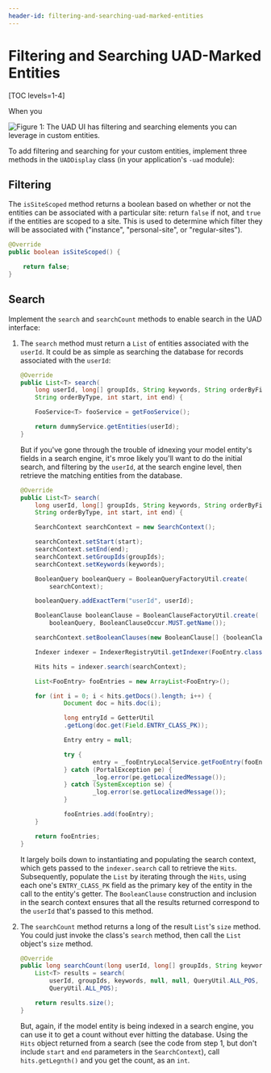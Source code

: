 ```yaml
---
header-id: filtering-and-searching-uad-marked-entities
---
```


# Filtering and Searching UAD-Marked Entities

[TOC levels=1-4]

When you 

![Figure 1: The UAD UI has filtering and searching elements you can leverage in
custom entities.](../../images/uad-filter-search.png)

To add filtering and searching for your custom entities, implement three
methods in the `UADDisplay` class (in your application's `-uad` module):

## Filtering

The `isSiteScoped` method returns a boolean based on whether or not the
entities can be associated with a particular site: return `false` if not, and
`true` if the entities are scoped to a site. This is used to determine which
filter they will be associated with ("instance", "personal-site", or
"regular-sites").

```java
@Override
public boolean isSiteScoped() {

    return false;
}
```

## Search

Implement the `search` and `searchCount` methods to enable search in the UAD
interface:

1.  The `search` method must return a `List` of entities associated with the
    `userId`. It could be as simple as searching the database for records
    associated with the `userId`:

    ```java
    @Override
    public List<T> search(
        long userId, long[] groupIds, String keywords, String orderByField,
        String orderByType, int start, int end) {

        FooService<T> fooService = getFooService();

        return dummyService.getEntities(userId);
    }
    ```

    But if you've gone through the trouble of idnexing your model entity's
    fields in a search engine, it's mroe likely you'll want to do the initial
    search, and filtering by the `userId`, at the search engine level, then
    retrieve the matching entities from the database.

    ```java
    @Override
    public List<T> search(
        long userId, long[] groupIds, String keywords, String orderByField,
        String orderByType, int start, int end) {

        SearchContext searchContext = new SearchContext();

        searchContext.setStart(start);
        searchContext.setEnd(end);
        searchContext.setGroupIds(groupIds);
        searchContext.setKeywords(keywords);

        BooleanQuery booleanQuery = BooleanQueryFactoryUtil.create(
            searchContext);

        booleanQuery.addExactTerm("userId", userId);

        BooleanClause booleanClause = BooleanClauseFactoryUtil.create(
            booleanQuery, BooleanClauseOccur.MUST.getName());

        searchContext.setBooleanClauses(new BooleanClause[] {booleanClause});

        Indexer indexer = IndexerRegistryUtil.getIndexer(FooEntry.class);

        Hits hits = indexer.search(searchContext);

        List<FooEntry> fooEntries = new ArrayList<FooEntry>();

        for (int i = 0; i < hits.getDocs().length; i++) {
                Document doc = hits.doc(i);

                long entryId = GetterUtil
                .getLong(doc.get(Field.ENTRY_CLASS_PK));

                Entry entry = null;

                try {
                        entry = _fooEntryLocalService.getFooEntry(fooEntryId);
                } catch (PortalException pe) {
                        _log.error(pe.getLocalizedMessage());
                } catch (SystemException se) {
                        _log.error(se.getLocalizedMessage());
                }

                fooEntries.add(fooEntry);
        }

        return fooEntries;
    }
    ```

    It largely boils down to instantiating and populating the search context,
    which gets passed to the `indexer.search` call to retrieve the `Hits`.
    Subsequently, populate the `List` by iterating through the `Hits`, using
    each one's `ENTRY_CLASS_PK` field as the primary key of the entity in the
    call to the entity's getter. The `BooleanClause` construction and inclusion
    in the search context ensures that all the results returned correspond to
    the `userId` that's passed to this method.

2.  The `searchCount` method  returns a long of the result `List`'s `size`
    method. You could just invoke the class's `search` method, then call the
    `List` object's `size` method.

    ```java
    @Override
    public long searchCount(long userId, long[] groupIds, String keywords) {
        List<T> results = search(
            userId, groupIds, keywords, null, null, QueryUtil.ALL_POS,
            QueryUtil.ALL_POS);

        return results.size();
    }
    ```

    But, again, if the model entity is being indexed in a search engine, you can
    use it to get a count without ever hitting the database. Using the `Hits`
    object returned from a search (see the code from step 1, but don't include
    `start` and `end` parameters in the `SearchContext`), call
    `hits.getLegnth()` and you get the count, as an `int`.

